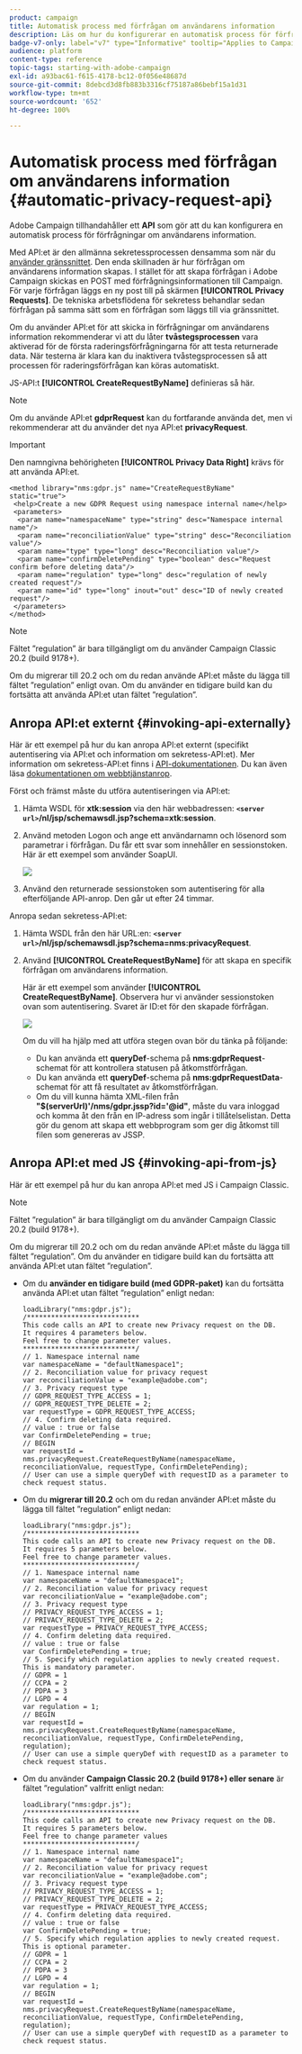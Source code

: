 ```yaml
---
product: campaign
title: Automatisk process med förfrågan om användarens information
description: Läs om hur du konfigurerar en automatisk process för förfrågningar om användarens information
badge-v7-only: label="v7" type="Informative" tooltip="Applies to Campaign Classic v7 only"
audience: platform
content-type: reference
topic-tags: starting-with-adobe-campaign
exl-id: a93bac61-f615-4178-bc12-0f056e48687d
source-git-commit: 8debcd3d8fb883b3316cf75187a86bebf15a1d31
workflow-type: tm+mt
source-wordcount: '652'
ht-degree: 100%

---
```


# Automatisk process med förfrågan om användarens information {#automatic-privacy-request-api}



Adobe Campaign tillhandahåller ett **API** som gör att du kan konfigurera en automatisk process för förfrågningar om användarens information.

Med API:et är den allmänna sekretessprocessen densamma som när du [använder gränssnittet](privacy-requests-ui.md). Den enda skillnaden är hur förfrågan om användarens information skapas. I stället för att skapa förfrågan i Adobe Campaign skickas en POST med förfrågningsinformationen till Campaign. För varje förfrågan läggs en ny post till på skärmen **[!UICONTROL Privacy Requests]**. De tekniska arbetsflödena för sekretess behandlar sedan förfrågan på samma sätt som en förfrågan som läggs till via gränssnittet.

Om du använder API:et för att skicka in förfrågningar om användarens information rekommenderar vi att du låter **tvåstegsprocessen** vara aktiverad för de första raderingsförfrågningarna för att testa returnerade data. När testerna är klara kan du inaktivera tvåstegsprocessen så att processen för raderingsförfrågan kan köras automatiskt.

JS-API:t **[!UICONTROL CreateRequestByName]** definieras så här.

>[!NOTE]
>
>Om du använde API:et **gdprRequest** kan du fortfarande använda det, men vi rekommenderar att du använder det nya API:et **privacyRequest**.

>[!IMPORTANT]
>
>Den namngivna behörigheten **[!UICONTROL Privacy Data Right]** krävs för att använda API:et.

```
<method library="nms:gdpr.js" name="CreateRequestByName" static="true">
 <help>Create a new GDPR Request using namespace internal name</help>
 <parameters>
  <param name="namespaceName" type="string" desc="Namespace internal name"/>
  <param name="reconciliationValue" type="string" desc="Reconciliation value"/>
  <param name="type" type="long" desc="Reconciliation value"/>
  <param name="confirmDeletePending" type="boolean" desc="Request confirm before deleting data"/>
  <param name="regulation" type="long" desc="regulation of newly created request"/>
  <param name="id" type="long" inout="out" desc="ID of newly created request"/>
 </parameters>
</method>
```

>[!NOTE]
>
>Fältet ”regulation” är bara tillgängligt om du använder Campaign Classic 20.2 (build 9178+).
>
>Om du migrerar till 20.2 och om du redan använde API:et måste du lägga till fältet ”regulation” enligt ovan. Om du använder en tidigare build kan du fortsätta att använda API:et utan fältet ”regulation”.

## Anropa API:et externt {#invoking-api-externally}

Här är ett exempel på hur du kan anropa API:et externt (specifikt autentisering via API:et och information om sekretess-API:et). Mer information om sekretess-API:et finns i [API-dokumentationen](https://experienceleague.adobe.com/developer/campaign-api/api/s-nms-privacyRequest.html?lang=sv). Du kan även läsa [dokumentationen om webbtjänstanrop](../../configuration/using/web-service-calls.md).

Först och främst måste du utföra autentiseringen via API:et:

1. Hämta WSDL för **xtk:session** via den här webbadressen: **`<server url>`/nl/jsp/schemawsdl.jsp?schema=xtk:session**.

1. Använd metoden Logon och ange ett användarnamn och lösenord som parametrar i förfrågan. Du får ett svar som innehåller en sessionstoken. Här är ett exempel som använder SoapUI.

   ![](assets/do-not-localize/privacy-api.png)

1. Använd den returnerade sessionstoken som autentisering för alla efterföljande API-anrop. Den går ut efter 24 timmar.

Anropa sedan sekretess-API:et:

1. Hämta WSDL från den här URL:en: **`<server url>`/nl/jsp/schemawsdl.jsp?schema=nms:privacyRequest**.

1. Använd **[!UICONTROL CreateRequestByName]** för att skapa en specifik förfrågan om användarens information.

   Här är ett exempel som använder **[!UICONTROL CreateRequestByName]**. Observera hur vi använder sessionstoken ovan som autentisering. Svaret är ID:et för den skapade förfrågan.

   ![](assets/do-not-localize/privacy-api-2.png)

   Om du vill ha hjälp med att utföra stegen ovan bör du tänka på följande:

   * Du kan använda ett **queryDef**-schema på **nms:gdprRequest**-schemat för att kontrollera statusen på åtkomstförfrågan.
   * Du kan använda ett **queryDef**-schema på **nms:gdprRequestData**-schemat för att få resultatet av åtkomstförfrågan.
   * Om du vill kunna hämta XML-filen från **&quot;$(serverUrl)&#39;/nms/gdpr.jssp?id=&#39;@id&quot;**, måste du vara inloggad och komma åt den från en IP-adress som ingår i tillåtelselistan. Detta gör du genom att skapa ett webbprogram som ger dig åtkomst till filen som genereras av JSSP.

## Anropa API:et med JS {#invoking-api-from-js}

Här är ett exempel på hur du kan anropa API:et med JS i Campaign Classic.

>[!NOTE]
>
>Fältet ”regulation” är bara tillgängligt om du använder Campaign Classic 20.2 (build 9178+).
>
>Om du migrerar till 20.2 och om du redan använde API:et måste du lägga till fältet ”regulation”. Om du använder en tidigare build kan du fortsätta att använda API:et utan fältet ”regulation”.

* Om du **använder en tidigare build (med GDPR-paket)** kan du fortsätta använda API:et utan fältet ”regulation” enligt nedan:

   ```
   loadLibrary("nms:gdpr.js");
   /**************************** 
   This code calls an API to create new Privacy request on the DB.
   It requires 4 parameters below.
   Feel free to change parameter values.
   ****************************/
   // 1. Namespace internal name
   var namespaceName = "defaultNamespace1";
   // 2. Reconciliation value for privacy request
   var reconciliationValue = "example@adobe.com";
   // 3. Privacy request type
   // GDPR_REQUEST_TYPE_ACCESS = 1;
   // GDPR_REQUEST_TYPE_DELETE = 2;
   var requestType = GDPR_REQUEST_TYPE_ACCESS;
   // 4. Confirm deleting data required.
   // value : true or false
   var ConfirmDeletePending = true;
   // BEGIN
   var requestId = nms.privacyRequest.CreateRequestByName(namespaceName, reconciliationValue, requestType, ConfirmDeletePending);
   // User can use a simple queryDef with requestID as a parameter to check request status.
   ```

* Om du **migrerar till 20.2** och om du redan använder API:et måste du lägga till fältet ”regulation” enligt nedan:

   ```
   loadLibrary("nms:gdpr.js");
   /**************************** 
   This code calls an API to create new Privacy request on the DB.
   It requires 5 parameters below.
   Feel free to change parameter values.
   ****************************/
   // 1. Namespace internal name
   var namespaceName = "defaultNamespace1";
   // 2. Reconciliation value for privacy request
   var reconciliationValue = "example@adobe.com";
   // 3. Privacy request type
   // PRIVACY_REQUEST_TYPE_ACCESS = 1;
   // PRIVACY_REQUEST_TYPE_DELETE = 2;
   var requestType = PRIVACY_REQUEST_TYPE_ACCESS;
   // 4. Confirm deleting data required.
   // value : true or false
   var ConfirmDeletePending = true;
   // 5. Specify which regulation applies to newly created request. This is mandatory parameter.
   // GDPR = 1
   // CCPA = 2
   // PDPA = 3
   // LGPD = 4
   var regulation = 1;
   // BEGIN
   var requestId = nms.privacyRequest.CreateRequestByName(namespaceName, reconciliationValue, requestType, ConfirmDeletePending, regulation);
   // User can use a simple queryDef with requestID as a parameter to check request status.
   ```

* Om du använder **Campaign Classic 20.2 (build 9178+) eller senare** är fältet ”regulation” valfritt enligt nedan:

   ```
   loadLibrary("nms:gdpr.js");
   /**************************** 
   This code calls an API to create new Privacy request on the DB.
   It requires 5 parameters below.
   Feel free to change parameter values 
   ****************************/
   // 1. Namespace internal name
   var namespaceName = "defaultNamespace1";
   // 2. Reconciliation value for privacy request
   var reconciliationValue = "example@adobe.com";
   // 3. Privacy request type
   // PRIVACY_REQUEST_TYPE_ACCESS = 1;
   // PRIVACY_REQUEST_TYPE_DELETE = 2;
   var requestType = PRIVACY_REQUEST_TYPE_ACCESS;
   // 4. Confirm deleting data required.
   // value : true or false
   var ConfirmDeletePending = true;
   // 5. Specify which regulation applies to newly created request. This is optional parameter.
   // GDPR = 1
   // CCPA = 2
   // PDPA = 3
   // LGPD = 4
   var regulation = 1;
   // BEGIN
   var requestId = nms.privacyRequest.CreateRequestByName(namespaceName, reconciliationValue, requestType, ConfirmDeletePending, regulation);
   // User can use a simple queryDef with requestID as a parameter to check request status.
   ```
